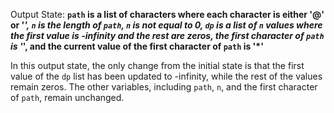 Output State: **`path` is a list of characters where each character is either '@' or '*', `n` is the length of `path`, `n` is not equal to 0, `dp` is a list of `n` values where the first value is -infinity and the rest are zeros, the first character of `path` is '*', and the current value of the first character of `path` is '*'**

In this output state, the only change from the initial state is that the first value of the `dp` list has been updated to -infinity, while the rest of the values remain zeros. The other variables, including `path`, `n`, and the first character of `path`, remain unchanged.